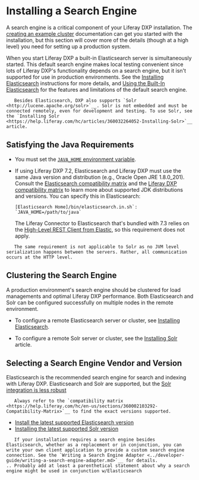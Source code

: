# Installing a Search Engine

A search engine is a critical component of your Liferay DXP installation. The [creating an example cluster](./../../installation-and-upgrades/setting-up-liferay-dxp/clustering-for-high-availability/example-creating-a-simple-dxp-cluster.md#prepare-a-search-engine) documentation can get you started with the installation, but this section will cover more of the details (though at a high level) you need for setting up a production system.

<!-- MAKE A DIAGRAM SIMILAR TO THe CCR ONE BUT WITH JUST ONE CONNECTION -->

When you start Liferay DXP a built-in Elasticsearch server is simultaneously started. This default search engine makes local testing convenient since lots of Liferay DXP's functionality depends on a search engine, but it isn't supported for use in production environments. See the [Installing Elasticsearch](./elasticsearch/installing-elasticsearch.md) instructions for more details, and [Using the Built-In Elasticsearch](./elasticsearch/using-the-built-in-elasticsearch.md) for the features and limitations of the default search engine.
<!-- Is this the place to introduce sidecar which will replace embedded in GA4? -->

```note::
   Besides Elasticsearch, DXP also supports `Solr <http://lucene.apache.org/solr>`__. Solr is not embedded and must be connected remotely, even for development and testing. To use Solr, see the `Installing Solr <https://help.liferay.com/hc/articles/360032264052-Installing-Solr>`__ article.
```
<!-- Is this the place to mention our deprecation of solr support? And that one can develop their own search engine adapter? And what we support in terms of custom search engine adapters? -->

## Satisfying the Java Requirements

- You must set the [`JAVA_HOME` environment variable](https://docs.oracle.com/cd/E19182-01/820-7851/inst_cli_jdk_javahome_t/).

- If using Liferay DXP 7.2, Elasticsearch and Liferay DXP must use the same Java version and distribution (e.g., Oracle Open JRE 1.8.0_201). Consult the [Elasticsearch compatibility matrix](https://www.elastic.co/support/matrix#matrix_jvm) and the [Liferay DXP compatibility matrix](https://help.liferay.com/hc/sections/360002103292-Compatibility-Matrix) to learn more about supported JDK distributions and versions. You can specify this in Elasticsearch:

   ```properties
   [Elasticsearch Home]/bin/elasticsearch.in.sh`: `JAVA_HOME=/path/to/java`
   ```

   The Liferay Connector to Elasticsearch that's bundled with 7.3 relies on the [High-Level REST Client from Elastic](https://www.elastic.co/guide/en/elasticsearch/client/java-rest/7.x/java-rest-high.html), so this requirement does not apply.

```note::
   The same requirement is not applicable to Solr as no JVM level serialization happens between the servers. Rather, all communication occurs at the HTTP level.
```
## Clustering the Search Engine

A production environment's search engine should be clustered for load managements and optimal Liferay DXP performance. Both Elasticsearch and Solr can be configured successfully on multiple nodes in the remote environment.

* To configure a remote Elasticsearch server or cluster, see [Installing Elasticsearch](./installing-elasticsearch.md).

* To configure a remote Solr server or cluster, see the [Installing Solr](./solr/installing-solr.md) article.

## Selecting a Search Engine Vendor and Version

Elasticsearch is the recommended search engine for search and indexing with Liferay DXP. Elasticsearch and Solr are supported, but the [Solr integration is less robust](./installing-solr/solr-limitations.md)

```important::
   Always refer to the `compatibility matrix <https://help.liferay.com/hc/en-us/sections/360002103292-Compatibility-Matrix>`__ to find the exact versions supported.
```

- [Install the latest supported Elasticsearch version](./elasticsearch/installing-elasticsearch.md)
- [Installing the latest supported Solr version](./solr/installing-solr.md)

```note::
   If your installation requires a search engine besides Elasticsearch, whether as a replacement or in conjunction, you can write your own client application to provide a custom search engine connection. See the `Writing a Search Engine Adapter <../developer-guide/writing-a-search-engine-adapter.md>`__ for details.
.. Probably add at least a parenthetical statement about why a search engine might be used in conjunction w/Elasticsearch
```

<!-- Goes in the Solr section intro article and will need updates
## Using Solr

There are some drawbacks to using Solr as the search engine. These limitations affect how Solr processes search requests in various Liferay products.

### End User Feature Limitations of Liferay's Solr Integration

* [Liferay Commerce](https://help.liferay.com/hc/en-us/articles/360017869952)
* [Workflow Metrics](https://help.liferay.com/hc/en-us/articles/360029042071-Workflow-Metrics-The-Service-Level-Agreement-SLA-)
* [Custom Filter search widget](https://help.liferay.com/hc/en-us/articles/360028721272-Filtering-Search-Results-with-the-Custom-Filter-Widget)
* [The Low Level Search Options widget](https://help.liferay.com/hc/en-us/articles/360032607571-Low-Level-Search-Options-Searching-Additional-or-Alternate-Indexes)
* [Search Tuning: Customizing Search Results](https://help.liferay.com/hc/en-us/articles/360034473872-Search-Tuning-Customizing-Search-Results)
* [Search Tuning: Synonyms](https://help.liferay.com/hc/articles/360034473852-Search-Tuning-Synonym-Sets)

### Developer Feature Limitations of Liferay's Solr Integration

Implementation for the following APIs may be added in the future, but they are not currently supported by Liferay's Solr connector.

* From Portal Core (Module: `portal-kernel`, Artifact:
    `com.liferay.portal.kernel`):
  * `com.liferay.portal.kernel.search.generic.NestedQuery`
  * `com.liferay.portal.kernel.search.filter`:
    * `ComplexQueryPart`
    * `GeoBoundingBoxFilter`
    * `GeoDistanceFilter`
    * `GeoDistanceRangeFilter`
    * `GeoPolygonFilter`
* From the Portal Search API (Module: `portal-search-api`, Artifact:
    `com.liferay.portal.search.api`):
  * `com.liferay.portal.search.filter`:
    * `ComplexQueryPart`
    * `TermsSetFilter`
  * `com.liferay.portal.search.geolocation.*`
  * `com.liferay.portal.search.highlight.*`
  * `com.liferay.portal.search.query.function.*`
  * `com.liferay.portal.search.query.*`:
  * `com.liferay.portal.search.script.*`
  * `com.liferay.portal.search.significance.*`
  * `com.liferay.portal.search.sort.*`: only `Sort`,`FieldSort`, and `ScoreSort` are supported
* Portal Search Engine Adapter API (Module: `portal-search-engine-adapter-api`,
    Artifact: `com.liferay.portal.search.engine.adapter.api`)
  * `com.liferay.portal.search.engine.adapter.cluster.*`
  * `com.liferay.portal.search.engine.adapter.document.UpdateByQueryDocumentRequest`
  * `com.liferay.portal.search.engine.adapter.index.*`: only `RefreshIndexRequest` is supported
  * `com.liferay.portal.search.engine.adapter.search.*`:
    * `MultisearchSearchRequest`
    * `SuggestSearchRequest`
  * `com.liferay.portal.search.engine.adapter.snapshot.*`

Liferay Commerce requires the `TermsSetFilter` implementation which is only available in the Elasticsearch connector.
-->
